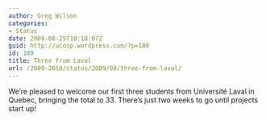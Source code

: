 ```yaml
---
author: Greg Wilson
categories:
- Status
date: 2009-08-25T10:18:07Z
guid: http://ucosp.wordpress.com/?p=180
id: 180
title: Three from Laval
url: /2009-2010/status/2009/08/three-from-laval/
---
```


We&#8217;re pleased to welcome our first three students from Université Laval in Quebec, bringing the total to 33. There&#8217;s just two weeks to go until projects start up!